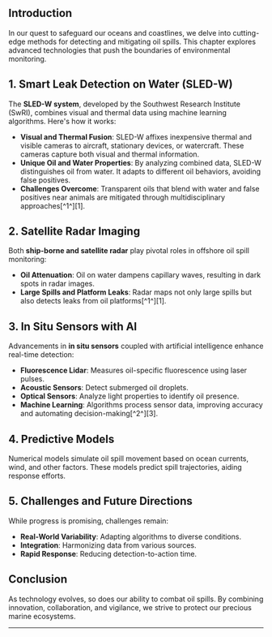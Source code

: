 

## Introduction
In our quest to safeguard our oceans and coastlines, we delve into cutting-edge methods for detecting and mitigating oil spills. This chapter explores advanced technologies that push the boundaries of environmental monitoring.

## 1. **Smart Leak Detection on Water (SLED-W)**
The **SLED-W system**, developed by the Southwest Research Institute (SwRI), combines visual and thermal data using machine learning algorithms. Here's how it works:

- **Visual and Thermal Fusion**: SLED-W affixes inexpensive thermal and visible cameras to aircraft, stationary devices, or watercraft. These cameras capture both visual and thermal information.
- **Unique Oil and Water Properties**: By analyzing combined data, SLED-W distinguishes oil from water. It adapts to different oil behaviors, avoiding false positives.
- **Challenges Overcome**: Transparent oils that blend with water and false positives near animals are mitigated through multidisciplinary approaches[^1^][1].

## 2. **Satellite Radar Imaging**
Both **ship-borne and satellite radar** play pivotal roles in offshore oil spill monitoring:

- **Oil Attenuation**: Oil on water dampens capillary waves, resulting in dark spots in radar images.
- **Large Spills and Platform Leaks**: Radar maps not only large spills but also detects leaks from oil platforms[^1^][1].

## 3. **In Situ Sensors with AI**
Advancements in **in situ sensors** coupled with artificial intelligence enhance real-time detection:

- **Fluorescence Lidar**: Measures oil-specific fluorescence using laser pulses.
- **Acoustic Sensors**: Detect submerged oil droplets.
- **Optical Sensors**: Analyze light properties to identify oil presence.
- **Machine Learning**: Algorithms process sensor data, improving accuracy and automating decision-making[^2^][3].

## 4. **Predictive Models**
Numerical models simulate oil spill movement based on ocean currents, wind, and other factors. These models predict spill trajectories, aiding response efforts.

## 5. **Challenges and Future Directions**
While progress is promising, challenges remain:

- **Real-World Variability**: Adapting algorithms to diverse conditions.
- **Integration**: Harmonizing data from various sources.
- **Rapid Response**: Reducing detection-to-action time.

## Conclusion
As technology evolves, so does our ability to combat oil spills. By combining innovation, collaboration, and vigilance, we strive to protect our precious marine ecosystems.

---
